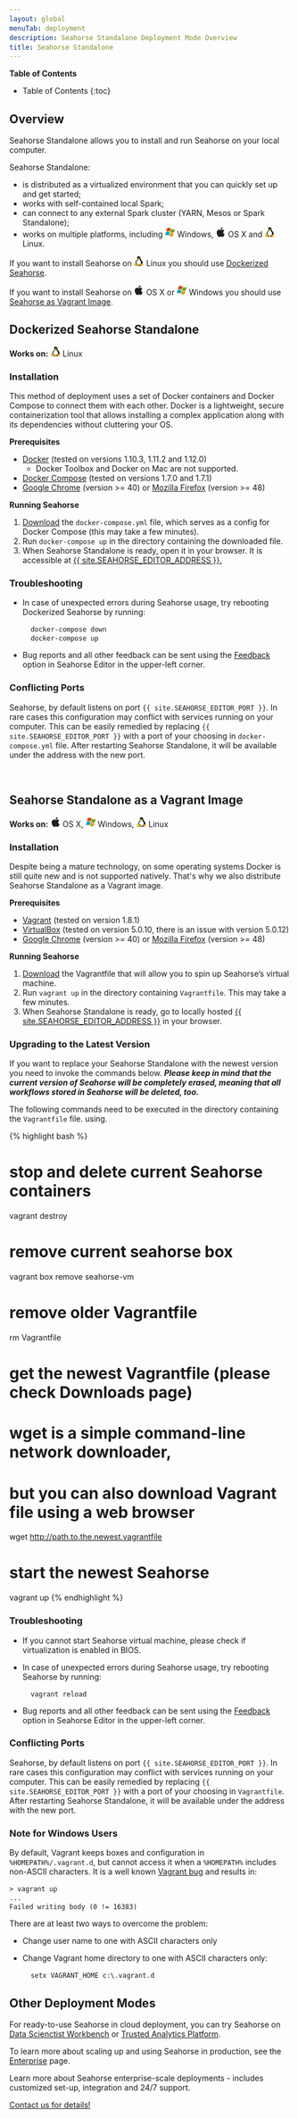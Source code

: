 ```yaml
---
layout: global
menuTab: deployment
description: Seahorse Standalone Deployment Mode Overview
title: Seahorse Standalone
---
```


**Table of Contents**

* Table of Contents
{:toc}

## Overview

Seahorse Standalone allows you to install and run Seahorse on your local computer.

Seahorse Standalone:

* is distributed as a virtualized environment that you can quickly set up and get started;
* works with self-contained local Spark;
* can connect to any external Spark cluster (YARN, Mesos or Spark Standalone);
* works on multiple platforms, including
<img src="../img/os_icons/windows.png" alt="Windows" height="18" width="18"> Windows,
<img src="../img/os_icons/osx.png" alt="OS X" height="18" width="18"> OS X and
<img src="../img/os_icons/linux.png" alt="Linux" height="18" width="18"> Linux.

If you want to install Seahorse on <img src="../img/os_icons/linux.png" alt="Linux" height="18" width="18"> Linux
you should use [Dockerized Seahorse](#dockerized-seahorse-standalone).

If you want to install Seahorse on
<img src="../img/os_icons/osx.png" alt="OS X" height="18" width="18"> OS X or
<img src="../img/os_icons/windows.png" alt="Windows" height="18" width="18"> Windows
you should use [Seahorse as Vagrant Image](#seahorse-standalone-as-a-vagrant-image).

## Dockerized Seahorse Standalone

**Works on:** <img src="../img/os_icons/linux.png" alt="Linux" height="18" width="18"> Linux

### Installation

This method of deployment uses a set of Docker containers and Docker Compose to
connect them with each other. Docker is a lightweight, secure containerization tool that allows
installing a complex application along with its dependencies without cluttering your OS.

**Prerequisites**

* <a target="_blank" href="https://www.docker.com/">Docker</a> (tested on versions 1.10.3,
1.11.2 and 1.12.0)
  * Docker Toolbox and Docker on Mac are not supported.
* <a target="_blank" href="https://docs.docker.com/compose/">Docker Compose</a> (tested on versions
1.7.0 and 1.7.1)
* <a target="_blank" href="https://www.google.com/chrome/">Google Chrome</a> (version >= 40)
or <a target="_blank" href="https://www.mozilla.org/firefox/">Mozilla Firefox</a> (version >= 48)

**Running Seahorse**

1. <a target="_blank" href="https://deepsense.io/get-seahorse/">Download</a>
the `docker-compose.yml` file, which serves as a config for Docker Compose (this may take a
few minutes).
2. Run `docker-compose up` in the directory containing the downloaded file.
3. When Seahorse Standalone is ready, open it in your browser. It is accessible at
    <a target="_blank" href="{{ site.SEAHORSE_EDITOR_ADDRESS }}">{{ site.SEAHORSE_EDITOR_ADDRESS }}.
    </a>

### Troubleshooting
* In case of unexpected errors during Seahorse usage, try rebooting Dockerized Seahorse by running:

        docker-compose down
        docker-compose up

* Bug reports and all other feedback can be sent using the
  <a target="_blank" href="http://feedback.seahorse.deepsense.io">Feedback</a>
  option in Seahorse Editor in the upper-left corner.

### Conflicting Ports

Seahorse, by default listens on port `{{ site.SEAHORSE_EDITOR_PORT }}`. In rare cases this
configuration may conflict with services running on your computer. This can be easily remedied by
replacing `{{ site.SEAHORSE_EDITOR_PORT }}` with a port of your choosing in `docker-compose.yml` file. After restarting
Seahorse Standalone, it will be available under the address with the new port.

<br />

## Seahorse Standalone as a Vagrant Image

**Works on:** <img src="../img/os_icons/osx.png" alt="OS X" height="18" width="18"> OS X,
              <img src="../img/os_icons/windows.png" alt="Windows" height="18" width="18"> Windows,
              <img src="../img/os_icons/linux.png" alt="Linux" height="18" width="18"> Linux

### Installation

Despite being a mature technology, on some operating systems Docker is still quite new and is
not supported natively. That's why we also distribute Seahorse Standalone as a Vagrant
image.

**Prerequisites**

* <a target="_blank" href="https://www.vagrantup.com/">Vagrant</a> (tested on version 1.8.1)
* <a target="_blank" href="https://www.virtualbox.org/">VirtualBox</a> (tested on version 5.0.10,
there is an issue with version 5.0.12)
* <a target="_blank" href="https://www.google.com/chrome/">Google Chrome</a> (version >= 40)
or <a target="_blank" href="https://www.mozilla.org/firefox/">Mozilla Firefox</a> (version >= 48)

**Running Seahorse**

1. <a target="_blank" href="https://deepsense.io/get-seahorse/">Download</a>
the Vagrantfile that will allow you to spin up Seahorse’s virtual machine.
2. Run `vagrant up` in the directory containing `Vagrantfile`. This may take a few minutes.
3. When Seahorse Standalone is ready, go to locally hosted
<a target="_blank" href="{{ site.SEAHORSE_EDITOR_ADDRESS }}">{{ site.SEAHORSE_EDITOR_ADDRESS }}</a>
in your browser.

### Upgrading to the Latest Version

If you want to replace your Seahorse Standalone with the newest version you need to invoke
the commands below. ***Please keep in mind that the current version of Seahorse will be
completely erased, meaning that all workflows stored in Seahorse will be deleted, too.***

The following commands need to be executed in the directory containing the `Vagrantfile` file.
using.

{% highlight bash %}
# stop and delete current Seahorse containers
vagrant destroy
# remove current seahorse box
vagrant box remove seahorse-vm
# remove older Vagrantfile
rm Vagrantfile
# get the newest Vagrantfile (please check Downloads page)
# wget is a simple command-line network downloader,
# but you can also download Vagrant file using a web browser
wget http://path.to.the.newest.vagrantfile
# start the newest Seahorse
vagrant up
{% endhighlight %}

### Troubleshooting
* If you cannot start Seahorse virtual machine, please check if virtualization is enabled in BIOS.
* In case of unexpected errors during Seahorse usage, try rebooting Seahorse by running:

        vagrant reload

* Bug reports and all other feedback can be sent using the
  <a target="_blank" href="http://feedback.seahorse.deepsense.io">Feedback</a>
  option in Seahorse Editor in the upper-left corner.


### Conflicting Ports
Seahorse, by default listens on port `{{ site.SEAHORSE_EDITOR_PORT }}`. In rare cases this
configuration may conflict with services running on your computer. This can be easily remedied by
replacing `{{ site.SEAHORSE_EDITOR_PORT }}` with a port of your choosing in `Vagrantfile`. After restarting
Seahorse Standalone, it will be available under the address with the new port.

### Note for Windows Users

By default, Vagrant keeps boxes and configuration in `%HOMEPATH%/.vagrant.d`,
but cannot access it when a `%HOMEPATH%` includes non-ASCII characters.
It is a well known
<a target="_blank" href="https://github.com/mitchellh/vagrant/issues/4966">Vagrant bug</a>
and results in:

    > vagrant up
    ...
    Failed writing body (0 != 16383)

There are at least two ways to overcome the problem:

* Change user name to one with ASCII characters only
* Change Vagrant home directory to one with ASCII characters only:

        setx VAGRANT_HOME c:\.vagrant.d

## Other Deployment Modes

For ready-to-use Seahorse in cloud deployment, you can try Seahorse
on [Data Scienctist Workbench](dswb.html) or [Trusted Analytics Platform](tap.html).

To learn more about scaling up and using Seahorse in production,
see the [Enterprise](enterprise.html) page.

<div class="contact-block">
	<div class="contact-info">
		<p>Learn more about Seahorse enterprise-scale deployments
		- includes customized set-up, integration and 24/7 support.</p>
	</div>
	<div class="contact-block-container">
		<div class="contact-block-button">
			<a target="_blank" href="http://deepsense.io/about-us/contact/#contact-form-anchor">
			Contact us for details!
			</a>
		</div>
	</div>
</div>

